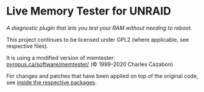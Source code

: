 Live Memory Tester for UNRAID
================
_A diagnostic plugin that lets you test your RAM without needing to reboot._

This project continues to be licensed under GPL2 (where applicable, see respective files).

It is using a modified version of memtester: [pyropus.ca/software/memtester/](https://pyropus.ca/software/memtester/) (© 1999-2020 Charles Cazabon)

For changes and patches that have been applied on top of the original code, see [inside the respective packages](https://github.com/desertwitch/memtester-unRAID/tree/main/packages).
